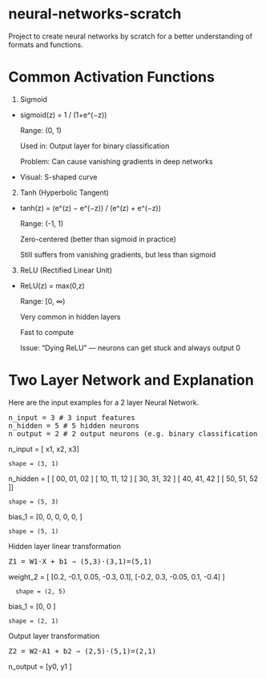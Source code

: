 # neural-networks-scratch
Project to create neural networks by scratch for a better understanding of formats and functions.

# Common Activation Functions
1. Sigmoid
 - sigmoid(z) = 1 / (1+e^(−z))

    Range: (0, 1)

    Used in: Output layer for binary classification

    Problem: Can cause vanishing gradients in deep networks

 - Visual: S-shaped curve
2. Tanh (Hyperbolic Tangent)
 - tanh(z) = (e^(z) − e^(−z)) / (e^(z) + e^(−z))

    Range: (-1, 1)

    Zero-centered (better than sigmoid in practice)

    Still suffers from vanishing gradients, but less than sigmoid

3. ReLU (Rectified Linear Unit)
 - ReLU(z) = max⁡(0,z)

    Range: [0, ∞)

    Very common in hidden layers

    Fast to compute

    Issue: “Dying ReLU” — neurons can get stuck and always output 0
   
# Two Layer Network and Explanation
Here are the input examples for a 2 layer Neural Network.

<pre>n_input = 3 # 3 input features 
n_hidden = 5 # 5 hidden neurons
n_output = 2 # 2 output neurons (e.g. binary classification with softmax) </pre>

n_input = [ x1,
            x2,
            x3]

    shape = (3, 1)

n_hidden = [
    [ 00, 01, 02 ]
    [ 10, 11, 12 ]
    [ 30, 31, 32 ]
    [ 40, 41, 42 ]
    [ 50, 51, 52 ]]

    shape = (5, 3)

bias_1 = [0,
          0,
          0,
          0,
          0,
           ]
    
    shape = (5, 1)

Hidden layer linear transformation
<pre>Z1 = W1⋅X + b1 ⇒ (5,3)⋅(3,1)=(5,1) </pre>

weight_2 = [
    [0.2, -0.1, 0.05, -0.3, 0.1],
    [-0.2, 0.3, -0.05, 0.1, -0.4]
]     

      shape = (2, 5)

bias_1 = [0,
          0
           ]
    
    shape = (2, 1)

Output layer transformation
<pre>Z2 = W2⋅A1 + b2 ⇒ (2,5)⋅(5,1)=(2,1)</pre> 

n_output = [y0,
            y1 ]
